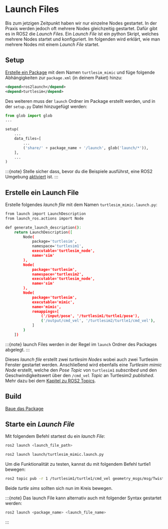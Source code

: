 # Launch Files

Bis zum jetzigen Zeitpunkt haben wir nur einzelne Nodes gestartet. In der Praxis werden jedoch oft mehrere Nodes gleichzeitig gestartet. Dafür gibt es in ROS2 die _Launch Files_. Ein _Launch File_ ist ein python Skript, welches mehrere Nodes startet und konfiguriert. Im folgenden wird erklärt, wie man mehrere Nodes mit einem _Launch File_ startet.

## Setup

[Erstelle ein Package](create.md) mit dem Namen `turtlesim_mimic` und füge folgende Abhängigkeiten zur `package.xml` (in deinem Paket) hinzu:

```xml
<depend>ros2launch</depend>
<depend>turtlesim</depend>
```

Des weiteren muss der `launch` Ordner im Package erstellt werden, und in der `setup.py` Datei hinzugefügt werden:

```python
from glob import glob
...

setup(
    ...
    data_files=[
        ...
        ('share/' + package_name + '/launch', glob('launch/*')),
    ],
    ...
)
```

:::{note}
Stelle sicher dass, bevor du die Beispiele ausführst, eine ROS2 Umgebung [aktiviert](../setup/sourcen.md) ist.
:::

## Erstelle ein Launch File

Erstelle folgendes _launch file_ mit dem Namen `turtlesim_mimic.launch.py`:


```bash
from launch import LaunchDescription
from launch_ros.actions import Node

def generate_launch_description():
    return LaunchDescription([
        Node(
            package='turtlesim',
            namespace='turtlesim1',
            executable='turtlesim_node',
            name='sim'
        ),
        Node(
            package='turtlesim',
            namespace='turtlesim2',
            executable='turtlesim_node',
            name='sim'
        ),
        Node(
            package='turtlesim',
            executable='mimic',
            name='mimic',
            remappings=[
                ('/input/pose', '/turtlesim1/turtle1/pose'),
                ('/output/cmd_vel', '/turtlesim2/turtle1/cmd_vel'),
            ]
        )
    ])
```

:::{note}
launch Files werden in der Regel im `launch` Ordner des Packages abgelegt.
:::

Dieses _launch file_ erstellt zwei _turtlesim Nodes_ wobei auch zwei Turtlesim Fenster gestartet werden. Anschließend wird ebenfalls eine _Turtlesim mimic Node_ erstellt, welche den _Pose Topic_ von `turtlesim1` _subscribed_ und den Geschwindigkeitswert über den `/cmd_vel` _Topic_ an Turtlesim2 _published_. Mehr dazu bei dem [Kapitel zu ROS2 Topics](../topic).

## Build

[Baue das Package](create.md)

## Starte ein _Launch File_

Mit folgendem Befehl startest du ein _launch File_:

```bash
ros2 launch <launch_file_path>
```

```bash
ros2 launch launch/turtlesim_mimic.launch.py
```

Um die Funktionalität zu testen, kannst du mit folgendem Befehl turtle1 bewegen:

```bash
ros2 topic pub -r 1 /turtlesim1/turtle1/cmd_vel geometry_msgs/msg/Twist "{linear: {x: 2.0, y: 0.0, z: 0.0}, angular: {x: 0.0, y: 0.0, z: -1.8}}"
```

Beide _turtle sims_ sollten sich nun im Kreis bewegen.


:::{note}
Das launch File kann alternativ auch mit folgender Syntax gestartet werden:

```bash
ros2 launch <package_name> <launch_file_name>
```
:::



